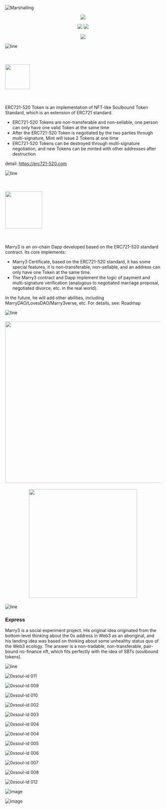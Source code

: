 ![Marshalling](https://user-images.githubusercontent.com/897401/171214522-65a32bb9-21e8-4a8e-8089-c1c669325391.png)

<p align="center">
  <a href="./README_EN.md"><img src="https://img.shields.io/badge/English%20Version%20README-333333?&labelColor=000&style=for-the-badge" />
    </a>
</p>

<p align="center">
  <a href="https://Marry3.love"><img src="https://img.shields.io/badge/https%3A%2F%2FMarry3.love-F41870?&labelColor=1D1D1D&logo=googlechrome&style=flat -square" /></a>
  <a href="https://github.com/marryinweb3/ERC721-520"><img src="https://img.shields.io/badge/https%3A%2F%2FERC520.com-F41870?&labelColor =1D1D1D&logo=googlechrome&style=flat-square" /></a>
</p>
<p align="center">
  <a href="https://twitter.com/marryinweb3"><img src="https://img.shields.io/badge/%40marryinweb3-F41870?&labelColor=1D1D1D&logo=twitter&style=flat-square" /> </a>
</p>

![line](https://user-images.githubusercontent.com/897401/171048003-7b7adb40-9f72-4bfc-84de-e948892bf7f9.png)

<p align="left" style="margin:50px 0;">
    <a href="https://github.com/marryinweb3/ERC721-520"><img src="https://user-images.githubusercontent.com/897401/171176759-123d5777-0f36-4680-a2ef-25f07ff44618.png" height="80"/><a>
    
</p>

ERC721-520 Token is an implementation of NFT-like Soulbound Token Standard, which is an extension of ERC721 standard.

- ERC721-520 Tokens are non-transferable and non-sellable, one person can only have one valid Token at the same time
- After the ERC721-520 Token is negotiated by the two parties through multi-signature, Mint will issue 2 Tokens at one time
- ERC721-520 Tokens can be destroyed through multi-signature negotiation, and new Tokens can be minted with other addresses after destruction

detail: https://erc721-520.com

![line](https://user-images.githubusercontent.com/897401/171048003-7b7adb40-9f72-4bfc-84de-e948892bf7f9.png)

<p align="left" style="margin:50px 0;">
    <a href="https://marry3.love"><img src="https://user-images.githubusercontent.com/897401/171043905-03916966-af42-468c-9fc8-b8a00f09f439.png" height=" 120"/><a>
    
</p>

Marry3 is an on-chain Dapp developed based on the ERC721-520 standard contract. Its core implements:

- Marry3 Certificate, based on the ERC721-520 standard, it has some special features, it is non-transferable, non-sellable, and an address can only have one Token at the same time.
- The Marry3 contract and Dapp implement the logic of payment and multi-signature verification (analogous to negotiated marriage proposal, negotiated divorce, etc. in the real world).

In the future, he will add other abilities, including MarryDAO/LovesDAO/Marry3verse, etc. For details, see: Roadmap

![line](https://user-images.githubusercontent.com/897401/171048003-7b7adb40-9f72-4bfc-84de-e948892bf7f9.png)

<p align="center" style="margin:20px 0;">
      <img src="https://user-images.githubusercontent.com/897401/171090175-95158e2e-9ed4-48d6-a4c2-35fdd75a01ec.png" width="520"/>
</p>
      
      
<p align="center" style="margin:20px 0;">
      <img src="https://user-images.githubusercontent.com/897401/171090245-e836aaa6-9a60-40ce-a341-e404b843e8ff.png" height="350"/>
</p>

![line](https://user-images.githubusercontent.com/897401/171048003-7b7adb40-9f72-4bfc-84de-e948892bf7f9.png)


### Express

Marry3 is a social experiment project. His original idea originated from the bottom-level thinking about the 0x address in Web3 as an aboriginal, and his landing idea was based on thinking about some unhealthy status quo of the Web3 ecology. The answer is a non-tradable, non-transferable, pair-bound no-finance nft, which fits perfectly with the idea of ​​SBTs (soulbound tokens).

![line](https://user-images.githubusercontent.com/897401/171048003-7b7adb40-9f72-4bfc-84de-e948892bf7f9.png)


      
      
![0xsoul-id 011](https://user-images.githubusercontent.com/897401/173595625-a7d94cb5-3cbb-48ad-9dab-4a9de1a4440c.png)
      
![0xsoul-id 009](https://user-images.githubusercontent.com/897401/173595646-a93194ff-0577-49f0-a1f1-d56c27e6d91a.png)
      
![0xsoul-id 010](https://user-images.githubusercontent.com/897401/173595683-9b7a83b0-b3e4-4603-89f6-f55063e41b95.png)

![0xsoul-id 002](https://user-images.githubusercontent.com/897401/173595711-9d3d5f8f-4334-4078-b5d6-96c643a4f700.png)
      
![0xsoul-id 003](https://user-images.githubusercontent.com/897401/173595730-9975d59e-2646-4d98-bcee-5e393c352eee.png)
      
![0xsoul-id 004](https://user-images.githubusercontent.com/897401/173595753-7405fd87-c100-44aa-a004-c2ea4a7ee8ea.png)
      
![0xsoul-id 004](https://user-images.githubusercontent.com/897401/173595776-8d92bed2-3bda-460e-96f2-1eed901661e2.png)
      
![0xsoul-id 005](https://user-images.githubusercontent.com/897401/173595810-d2f3a03c-d0d7-4f62-9ffe-6c65e7597f36.png)
      
![0xsoul-id 006](https://user-images.githubusercontent.com/897401/173595827-68192afc-fa5f-4e77-adae-5b9a2e954632.png)
      
![0xsoul-id 007](https://user-images.githubusercontent.com/897401/173595850-2b9d3f30-cf83-4cfc-8dcc-90ff6064ab3f.png)

![0xsoul-id 008](https://user-images.githubusercontent.com/897401/173595864-bc89c2aa-b5b7-40c4-bed2-cd999eb19739.png)
      
![0xsoul-id 012](https://user-images.githubusercontent.com/897401/173595886-3924a927-f54f-4d0d-b022-e531fba5282c.png)
      
![image](https://user-images.githubusercontent.com/897401/171048401-5d94a12b-db0c-4558-8e34-25411985a4e3.png)

![image](https://user-images.githubusercontent.com/897401/171210269-e27f688c-838b-4639-8617-1a35cac59b26.png)
      
